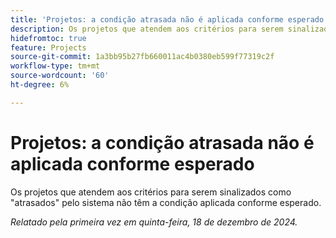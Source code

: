 ```yaml
---
title: 'Projetos: a condição atrasada não é aplicada conforme esperado'
description: Os projetos que atendem aos critérios para serem sinalizados como "atrasados" pelo sistema não têm a condição aplicada conforme esperado.
hidefromtoc: true
feature: Projects
source-git-commit: 1a3bb95b27fb660011ac4b0380eb599f77319c2f
workflow-type: tm+mt
source-wordcount: '60'
ht-degree: 6%

---
```


# Projetos: a condição atrasada não é aplicada conforme esperado

Os projetos que atendem aos critérios para serem sinalizados como &quot;atrasados&quot; pelo sistema não têm a condição aplicada conforme esperado.

_Relatado pela primeira vez em quinta-feira, 18 de dezembro de 2024._

